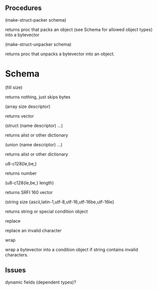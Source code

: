 ## Procedures

(make-struct-packer schema)

returns proc that packs an object (see Schema for allowed object types) into a bytevector

(make-struct-unpacker schema)

returns proc that unpacks a bytevector into an object.

# Schema

(fill size)

returns nothing, just skips bytes

(array size descriptor)

returns vector

(struct (name descriptor) ...)

returns alist or other dictionary

(union (name descriptor) ...)

returns alist or other dictionary

u8-c128{le,be,}

returns number

(u8-c128{le,be,} length)

returns SRFI 160 vector

(string size {ascii,latin-1,utf-8,utf-16,utf-16be,utf-16le}

returns string or special condition object

replace

replace an invalid character

wrap

wrap a bytevector into a condition object if string contains invalid characters.

## Issues

dynamic fields (dependent types)?
